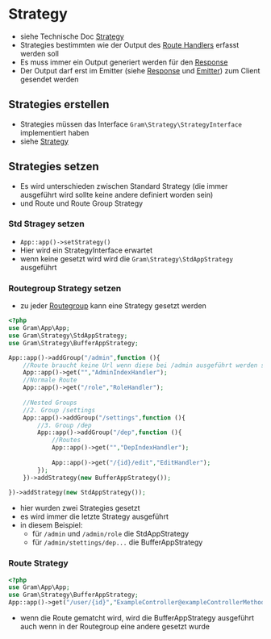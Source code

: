 # Strategy

- siehe Technische Doc [Strategy](../technisch/Strategy/index.md)
- Strategies bestimmten wie der Output des [Route Handlers](route.md) erfasst werden soll
- Es muss immer ein Output generiert werden für den [Response](response.md)
- Der Output darf erst im Emitter (siehe [Response](response.md) und [Emitter](../technisch/App/emit.md)) zum Client gesendet werden

## Strategies erstellen

- Strategies müssen das Interface ``Gram\Strategy\StrategyInterface`` implementiert haben
- siehe [Strategy](../technisch/Strategy/index.md)

## Strategies setzen

- Es wird unterschieden zwischen Standard Strategy (die immer ausgeführt wird sollte keine andere definiert worden sein)
- und Route und Route Group Strategy

### Std Stragey setzen

- ``App::app()->setStrategy()``
- Hier wird ein StrategyInterface erwartet
- wenn keine gesetzt wird wird die ``Gram\Strategy\StdAppStrategy`` ausgeführt

### Routegroup Strategy setzen

- zu jeder [Routegroup](route.md) kann eine Strategy gesetzt werden

````php
<?php
use Gram\App\App;
use Gram\Strategy\StdAppStrategy;
use Gram\Strategy\BufferAppStrategy;

App::app()->addGroup("/admin",function (){
	//Route braucht keine Url wenn diese bei /admin ausgeführt werden soll
	App::app()->get("","AdminIndexHandler");
	//Normale Route
	App::app()->get("/role","RoleHandler");
	
	//Nested Groups
	//2. Group /settings
	App::app()->addGroup("/settings",function (){
		//3. Group /dep
		App::app()->addGroup("/dep",function (){
			//Routes
			App::app()->get("","DepIndexHandler");
			
			App::app()->get("/{id}/edit","EditHandler");
		});
	})->addStrategy(new BufferAppStrategy());
	
})->addStrategy(new StdAppStrategy());
````
- hier wurden zwei Strategies gesetzt
- es wird immer die letzte Strategy ausgeführt
- in diesem Beispiel:
	- für ``/admin`` und ``/admin/role`` die StdAppStrategy
	- für ``/admin/stettings/dep...`` die BufferAppStrategy
	
### Route Strategy

````php
<?php
use Gram\App\App;
use Gram\Strategy\BufferAppStrategy;
App::app()->get("/user/{id}","ExampleController@exampleControllerMethod")->addStrategy(new BufferAppStrategy());
````

- wenn die Route gematcht wird, wird die BufferAppStrategy ausgeführt auch wenn in der Routegroup eine andere gesetzt wurde

